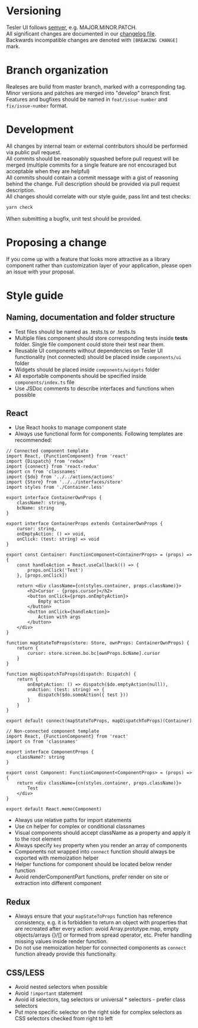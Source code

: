 # Versioning

Tesler UI follows [semver](https://semver.org/), e.g. MAJOR.MINOR.PATCH.  
All significant changes are documented in our [changelog file](./CHANGELOG.md).  
Backwards incompatible changes are denoted with `[BREAKING CHANGE]` mark.

# Branch organization 

Realeses are build from master branch, marked with a corresponding tag.  
Minor versions and patches are merged into "develop" branch first.  
Features and bugfixes should be named in `feat/issue-number` and `fix/issue-number` format.  

# Development

All changes by internal team or external contributors should be performed via public pull request.  
All commits should be reasonably squashed before pull request will be merged (multiple commits for a single feature are not
encouraged but acceptable when they are helpful)  
All commits should contain a commit message with a gist of reasoning behind the change. Full description should be provided via pull
request description.  
All changes should correlate with our style guide, pass lint and test checks:
```sh
yarn check
```
When submitting a bugfix, unit test should be provided.

# Proposing a change

If you come up with a feature that looks more attractive as a library component rather than customization layer of your application, please open an issue with your proposal.  

# Style guide

## Naming, documentation and folder structure

* Test files should be named as <testedModule>.tests.ts or <TestedComponent>.tests.ts
* Multiple files component should store corresponding tests inside __tests__ folder. Single file component could store their test near them.
* Reusable UI components without dependencies on Tesler UI functionality (not connected) should be placed inside `components/ui` folder
* Widgets should be placed inside `components/widgets` folder
* All exportable components should be specified inside `components/index.ts` file
* Use JSDoc comments to describe interfaces and functions when possible

## React

* Use React hooks to manage component state
* Always use functional form for components. Following templates are recommended:

```tsx
// Connected component template
import React, {FunctionComponent} from 'react'
import {Dispatch} from 'redux'
import {connect} from 'react-redux'
import cn from 'classnames'
import {$do} from '../../actions/actions'
import {Store} from '../../interfaces/store'
import styles from './Container.less'

export interface ContainerOwnProps {
    className?: string,
    bcName: string
}

export interface ContainerProps extends ContainerOwnProps {
    cursor: string,
    onEmptyAction: () => void,
    onClick: (test: string) => void
}

export const Container: FunctionComponent<ContainerProps> = (props) => {
    const handleAction = React.useCallback(() => {
        props.onClick('Test')
    }, [props.onClick])

    return <div className={cn(styles.container, props.className)}>
        <h2>Cursor - {props.cursor}</h2>
        <button onClick={props.onEmptyAction}>
            Empty action
        </button>
        <button onClick={handleAction}>
            Action with args
        </button>
    </div>
}

function mapStateToProps(store: Store, ownProps: ContainerOwnProps) {
    return {
        cursor: store.screen.bo.bc[ownProps.bcName].cursor
    }
}

function mapDispatchToProps(dispatch: Dispatch) {
    return {
        onEmptyAction: () => dispatch($do.emptyAction(null)),
        onAction: (test: string) => {
            dispatch($do.someAction({ test }))
        }
    }
}

export default connect(mapStateToProps, mapDispatchToProps)(Container)
```

```tsx
// Non-connected component template
import React, {FunctionComponent} from 'react'
import cn from 'classnames'

export interface ComponentProps {
    className?: string
}

export const Component: FunctionComponent<ComponentProps> = (props) => {
    return <div className={cn(styles.container, props.className)}>
        Test
    </div>
}

export default React.memo(Component)
```

* Always use relative paths for import statements
* Use cn helper for complex or conditional classnames
* Visual components should accept className as a property and apply it to the root element
* Always specify `key` property when you render an array of components
* Components not wrapped into `connect` function should always be exported with memoization helper 
* Helper functions for component should be located below render function
* Avoid renderComponentPart functions, prefer render on site or extraction into different component

## Redux

* Always ensure that your `mapStateToProps` function has reference consistency, e.g. it is forbidden to return an object
with properties that are recreated after every action: avoid Array.prototype.map, empty objects/arrays {}/[] or formed from spread operator, etc. Prefer handling missing values inside render function.
* Do not use memoization helper for connected components as `connect` function already provide this functionalty.

## CSS/LESS

* Avoid nested selectors when possible
* Avoid `!important` statement
* Avoid id selectors, tag selectors or universal * selectors - prefer class selectors
* Put more specific selector on the right side for complex selectors as CSS selectors checked from right to left
